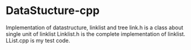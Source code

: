 # DataStucture-cpp
Implementation of datastructure, linklist and tree
link.h is a class about single unit of linklist
Linklist.h is the complete implementation of linklist.
LList.cpp is my test code.
